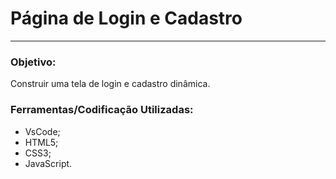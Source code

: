 <!-- Descrição: Tela de login e cadastro dinâmica com HTML5, CSS3 e JavaScript . -->

# Página de Login e Cadastro
------------
<!-- IMAGEM -->

### Objetivo:
Construir uma tela de login e cadastro dinâmica.

### Ferramentas/Codificação Utilizadas:
- VsCode;
- HTML5;
- CSS3;
- JavaScript.